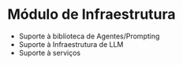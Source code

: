 # Módulo de Infraestrutura

- Suporte à biblioteca de Agentes/Prompting
- Suporte à Infraestrutura de LLM
- Suporte à serviços
